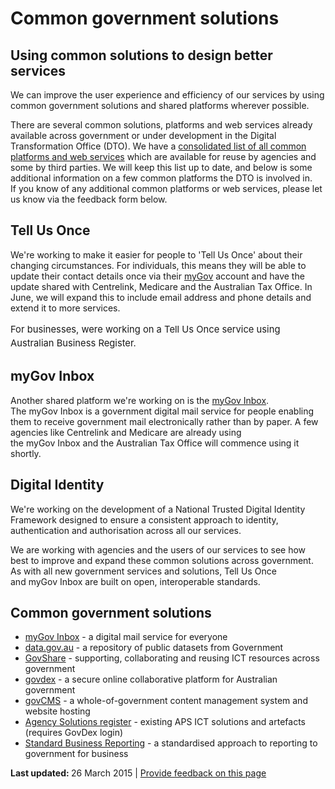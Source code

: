 <h1>Common government solutions</h1>
<h2>Using common solutions to design better services</h2>
<p>We can improve the user experience and efficiency of our services by using common government solutions and shared platforms wherever possible.</p>
<p>There are several common solutions, platforms and web services already available across government or under development in the Digital Transformation Office (DTO). We have a <a href="https://data.gov.au/dataset/common-platforms-and-web-services">consolidated list of all common platforms and web services</a> which are available for reuse by agencies and some by third parties. We will keep this list up to date, and below is some additional information on a few common platforms the DTO is involved in. If you know of any additional common platforms or web services, please let us know via the feedback form below.</p>
<h2>Tell Us Once</h2>
<p>We're working to make it easier for people to 'Tell Us Once' about their changing circumstances. For individuals, this means they will be able to update their contact details once via their <a href="https://my.gov.au/">myGov</a> account and have the update shared with Centrelink, Medicare and the Australian Tax Office. In June, we will expand this to include email address and phone details and extend it to more services.</p>
<p style="line-height: 22.15px; font-size: 14.76px;">For businesses, were working on a Tell Us Once service using Australian Business Register. </p>
<h2>myGov Inbox</h2>
<p>Another shared platform we're working on is the <a href="https://my.gov.au">myGov Inbox</a>. The myGov Inbox is a government digital mail service for people enabling them to receive government mail electronically rather than by paper. A few agencies like Centrelink and Medicare are already using the myGov Inbox and the Australian Tax Office will commence using it shortly.</p>
<h2>Digital Identity</h2>
<p>We're working on the development of a National Trusted Digital Identity Framework designed to ensure a consistent approach to identity, authentication and authorisation across all our services. </p>
<p>We are working with agencies and the users of our services to see how best to improve and expand these common solutions across government. As with all new government services and solutions, Tell Us Once and myGov Inbox are built on open, interoperable standards.</p>
<h2>Common government solutions</h2>
<ul><li><a href="https://my.gov.au/">myGov Inbox</a> - a digital mail service for everyone</li>
<li><a href="http://data.gov.au/">data.gov.au</a> - a repository of public datasets from Government</li>
<li><a href="https://www.govshare.gov.au/">GovShare</a> - supporting, collaborating and reusing ICT resources across government</li>
<li><a href="https://govdex.gov.au/">govdex</a> - a secure online collaborative platform for Australian government</li>
<li><a href="https://www.govcms.gov.au/">govCMS</a> - a whole-of-government content management system and website hosting</li>
<li><a href="https://www.govshare.gov.au/login/?redirect_to=https://www.govshare.gov.au/item-search/?type=solutions">Agency Solutions register</a> - existing APS ICT solutions and artefacts (requires GovDex login)</li>
<li><a href="http://www.sbr.gov.au/">Standard Business Reporting</a> - a standardised approach to reporting to government for business</li>
</ul><p><strong>Last updated: </strong>26 March 2015 | <a href="/feedback?url_from=Commonsolutions">Provide feedback on this page</a></p>
